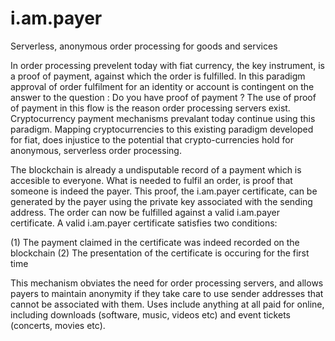 # i.am.payer
Serverless, anonymous order processing for goods and services 

In order processing prevelent today with fiat currency, the key instrument, is a proof of payment, against which the order is fulfilled. In this paradigm approval of order fulfilment for an identity or account is contingent on the answer to the question : Do you have proof of payment ? The use of proof of payment in this flow is the reason order processing servers exist. Cryptocurrency payment mechanisms prevalant today continue using this paradigm. Mapping cryptocurrencies to this existing paradigm developed for fiat, does injustice to the potential that crypto-currencies hold for anonymous, serverless order processing.

The blockchain is already a undisputable record of a payment which is accesible to everyone. What is needed to fulfil an order, is proof that someone is indeed the payer. This proof, the i.am.payer certificate, can be generated by the payer using the private key associated with the sending address. The order can now be fulfilled against a valid i.am.payer certificate. A valid i.am.payer certificate satisfies two conditions:

  (1) The payment claimed in the certificate was indeed recorded on the blockchain
  (2) The presentation of the certificate is occuring for the first time

This mechanism obviates the need for order processing servers, and allows payers to maintain anonymity if they take care to use sender addresses that cannot be associated with them. Uses include anything at all paid for online, including downloads (software, music, videos etc) and event tickets (concerts, movies etc).

